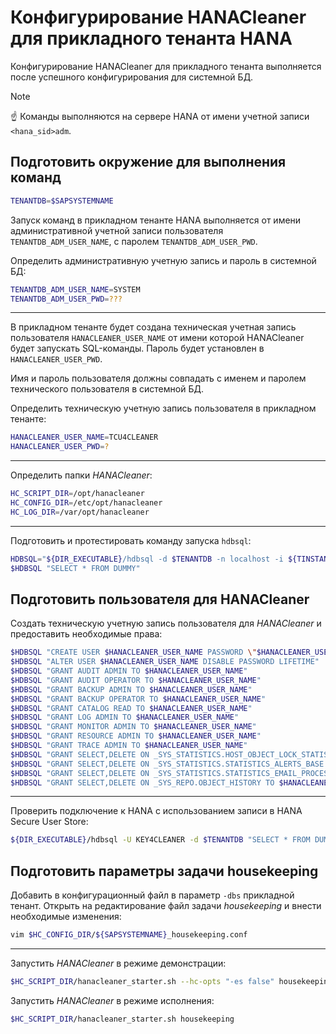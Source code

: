 Конфигурирование HANACleaner для прикладного тенанта HANA
===

Конфигурирование HANACleaner для прикладного тенанта выполняется после успешного конфигурирования для системной БД.

>[!NOTE]
>:point_up: Команды выполняются на сервере HANA от имени учетной записи `<hana_sid>adm`.

Подготовить окружение для выполнения команд
---

```bash
TENANTDB=$SAPSYSTEMNAME
```

Запуск команд в прикладном тенанте HANA выполняется
от имени административной учетной записи пользователя `TENANTDB_ADM_USER_NAME`,
с паролем `TENANTDB_ADM_USER_PWD`.

Определить административную учетную запись и пароль в системной БД:

```bash
TENANTDB_ADM_USER_NAME=SYSTEM
TENANTDB_ADM_USER_PWD=???
```

---

В прикладном тенанте будет создана техническая учетная запись пользователя `HANACLEANER_USER_NAME`
от имени которой HANACleaner будет запускать SQL-команды.
Пароль будет установлен в `HANACLEANER_USER_PWD`.

Имя и пароль пользователя должны совпадать с именем и паролем технического пользователя в системной БД.

Определить техническую учетную запись пользователя в прикладном тенанте:

```bash
HANACLEANER_USER_NAME=TCU4CLEANER
HANACLEANER_USER_PWD=?
```

---

Определить папки *HANACleaner*:

```bash
HC_SCRIPT_DIR=/opt/hanacleaner
HC_CONFIG_DIR=/etc/opt/hanacleaner
HC_LOG_DIR=/var/opt/hanacleaner
```

---

Подготовить и протестировать команду запуска `hdbsql`:

```bash
HDBSQL="${DIR_EXECUTABLE}/hdbsql -d $TENANTDB -n localhost -i ${TINSTANCE} -u $TENANTDB_ADM_USER_NAME -p \"${TENANTDB_ADM_USER_PWD}\""
$HDBSQL "SELECT * FROM DUMMY"
```

Подготовить пользователя для HANACleaner
---

Создать техническую учетную запись пользователя для *HANACleaner* и
предоставить необходимые права:

```bash
$HDBSQL "CREATE USER $HANACLEANER_USER_NAME PASSWORD \"$HANACLEANER_USER_PWD\" NO FORCE_FIRST_PASSWORD_CHANGE"
$HDBSQL "ALTER USER $HANACLEANER_USER_NAME DISABLE PASSWORD LIFETIME"
$HDBSQL "GRANT AUDIT ADMIN TO $HANACLEANER_USER_NAME"
$HDBSQL "GRANT AUDIT OPERATOR TO $HANACLEANER_USER_NAME"
$HDBSQL "GRANT BACKUP ADMIN TO $HANACLEANER_USER_NAME"
$HDBSQL "GRANT BACKUP OPERATOR TO $HANACLEANER_USER_NAME"
$HDBSQL "GRANT CATALOG READ TO $HANACLEANER_USER_NAME"
$HDBSQL "GRANT LOG ADMIN TO $HANACLEANER_USER_NAME"
$HDBSQL "GRANT MONITOR ADMIN TO $HANACLEANER_USER_NAME"
$HDBSQL "GRANT RESOURCE ADMIN TO $HANACLEANER_USER_NAME"
$HDBSQL "GRANT TRACE ADMIN TO $HANACLEANER_USER_NAME"
$HDBSQL "GRANT SELECT,DELETE ON _SYS_STATISTICS.HOST_OBJECT_LOCK_STATISTICS_BASE TO $HANACLEANER_USER_NAME"
$HDBSQL "GRANT SELECT,DELETE ON _SYS_STATISTICS.STATISTICS_ALERTS_BASE TO $HANACLEANER_USER_NAME"
$HDBSQL "GRANT SELECT,DELETE ON _SYS_STATISTICS.STATISTICS_EMAIL_PROCESSING TO $HANACLEANER_USER_NAME"
$HDBSQL "GRANT SELECT,DELETE ON _SYS_REPO.OBJECT_HISTORY TO $HANACLEANER_USER_NAME"
```

---

Проверить подключение к HANA с использованием записи в HANA Secure User Store:

```bash
${DIR_EXECUTABLE}/hdbsql -U KEY4CLEANER -d $TENANTDB "SELECT * FROM DUMMY"
```

Подготовить параметры задачи housekeeping
---

Добавить в конфигурационный файл в параметр `-dbs` прикладной тенант.
Открыть на редактирование файл задачи *housekeeping* и внести необходимые изменения:

```bash
vim $HC_CONFIG_DIR/${SAPSYSTEMNAME}_housekeeping.conf
```

---

Запустить *HANACleaner* в режиме демонстрации:

```bash
$HC_SCRIPT_DIR/hanacleaner_starter.sh --hc-opts "-es false" housekeeping
```

Запустить *HANACleaner* в режиме исполнения:

```bash
$HC_SCRIPT_DIR/hanacleaner_starter.sh housekeeping
```
